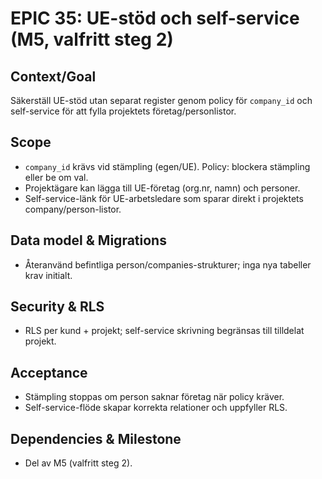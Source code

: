# EPIC 35: UE-stöd och self-service (M5, valfritt steg 2)

## Context/Goal
Säkerställ UE-stöd utan separat register genom policy för `company_id` och self-service för att fylla projektets företag/personlistor.

## Scope
- `company_id` krävs vid stämpling (egen/UE). Policy: blockera stämpling eller be om val.
- Projektägare kan lägga till UE-företag (org.nr, namn) och personer.
- Self-service-länk för UE-arbetsledare som sparar direkt i projektets company/person-listor.

## Data model & Migrations
- Återanvänd befintliga person/companies-strukturer; inga nya tabeller krav initialt.

## Security & RLS
- RLS per kund + projekt; self-service skrivning begränsas till tilldelat projekt.

## Acceptance
- Stämpling stoppas om person saknar företag när policy kräver.
- Self-service-flöde skapar korrekta relationer och uppfyller RLS.

## Dependencies & Milestone
- Del av M5 (valfritt steg 2).
